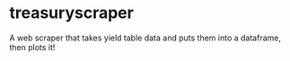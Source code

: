 # treasuryscraper
A web scraper that takes yield table data and puts them into a dataframe, then plots it!
